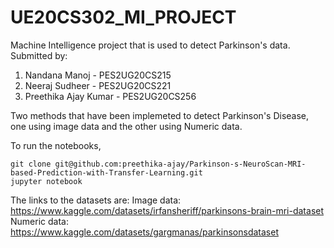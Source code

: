 # UE20CS302_MI_PROJECT
Machine Intelligence project that is used to detect Parkinson's data.
Submitted by:
1. Nandana Manoj - PES2UG20CS215
2. Neeraj Sudheer - PES2UG20CS221
3. Preethika Ajay Kumar - PES2UG20CS256

Two methods that have been implemeted to detect Parkinson's Disease, one using image data and the other using Numeric data.

To run the notebooks, 
``` 
git clone git@github.com:preethika-ajay/Parkinson-s-NeuroScan-MRI-based-Prediction-with-Transfer-Learning.git
jupyter notebook
```

The links to the datasets are:
Image data: https://www.kaggle.com/datasets/irfansheriff/parkinsons-brain-mri-dataset
Numeric data: https://www.kaggle.com/datasets/gargmanas/parkinsonsdataset
